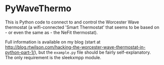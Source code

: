 # PyWaveThermo

This is Python code to connect to and control the Worcester Wave thermostat
(a wifi-connected 'Smart Thermostat' that seems to be based on - or even the same as - the NeFit thermostat).

Full information is available on my blog (start at http://blog.rtwilson.com/hacking-the-worcester-wave-thermostat-in-python-part-1/),
but the `example.py` file should be fairly self-explanatory. The only requirement is the sleekxmpp module.
